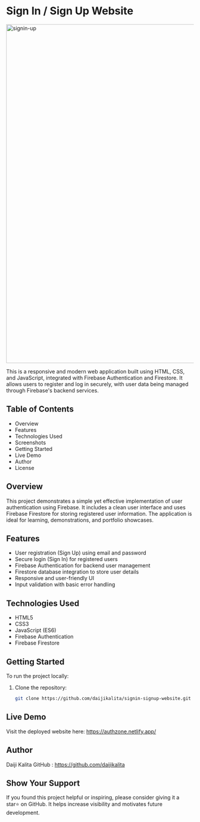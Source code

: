 # Sign In / Sign Up Website
<img width="1800" height="910" alt="signin-up" src="https://github.com/user-attachments/assets/3867c9a6-4166-4c5c-8e95-63aa3974d140" />


This is a responsive and modern web application built using HTML, CSS, and JavaScript, integrated with Firebase Authentication and Firestore. It allows users to register and log in securely, with user data being managed through Firebase's backend services.

## Table of Contents

- Overview  
- Features  
- Technologies Used  
- Screenshots  
- Getting Started  
- Live Demo  
- Author  
- License  

## Overview

This project demonstrates a simple yet effective implementation of user authentication using Firebase. It includes a clean user interface and uses Firebase Firestore for storing registered user information. The application is ideal for learning, demonstrations, and portfolio showcases.

## Features

- User registration (Sign Up) using email and password  
- Secure login (Sign In) for registered users  
- Firebase Authentication for backend user management  
- Firestore database integration to store user details  
- Responsive and user-friendly UI  
- Input validation with basic error handling  

## Technologies Used

- HTML5  
- CSS3  
- JavaScript (ES6)  
- Firebase Authentication  
- Firebase Firestore  


## Getting Started

To run the project locally:

1. Clone the repository:

   ```bash
   git clone https://github.com/daijikalita/signin-signup-website.git


## Live Demo
Visit the deployed website here:
https://authzone.netlify.app/

## Author
Daiji Kalita
GitHub : https://github.com/daijikalita


## Show Your Support
If you found this project helpful or inspiring, please consider giving it a star⭐ on GitHub.
It helps increase visibility and motivates future development.





